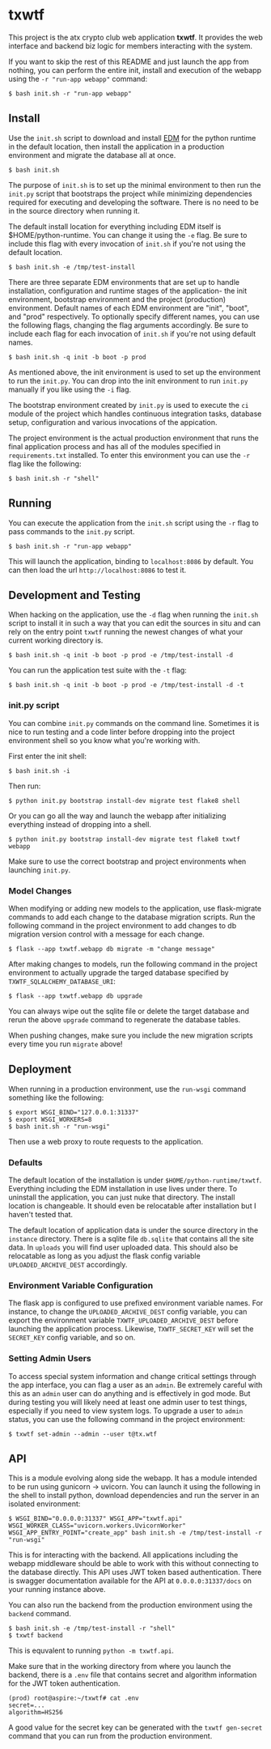 # txwtf

This project is the atx crypto club web application **txwtf**. It provides the web interface and backend biz logic for members interacting with the system.

If you want to skip the rest of this README and just launch the app from nothing, you can perform the entire init, install and execution of the webapp using the `-r "run-app webapp"` command:

    $ bash init.sh -r "run-app webapp"

## Install

Use the `init.sh` script to download and install [EDM](https://www.enthought.com/edm/) for the python runtime in the default location, then install the application in a production environment and migrate the database all at once.

    $ bash init.sh

The purpose of `init.sh` is to set up the minimal environment to then run the `init.py` script that bootstraps the project while minimizing dependencies required for executing and developing the software. There is no need to be in the source directory when running it.

The default install location for everything including EDM itself is $HOME/python-runtime. You can change it using the `-e` flag. Be sure to include this flag with every invocation of `init.sh` if you're not using the default location.

    $ bash init.sh -e /tmp/test-install

There are three separate EDM environments that are set up to handle installation, configuration and runtime stages of the application- the init environment, bootstrap environment and the project (production) environment. Default names of each EDM environment are "init", "boot", and "prod" respectively. To optionally specify different names, you can use the following flags, changing the flag arguments accordingly. Be sure to include each flag for each invocation of `init.sh` if you're not using default names.

    $ bash init.sh -q init -b boot -p prod

As mentioned above, the init environment is used to set up the environment to run the `init.py`. You can drop into the init environment to run `init.py` manually if you like using the `-i` flag.

The bootstrap environment created by `init.py` is used to execute the `ci` module of the project which handles continuous integration tasks, database setup, configuration and various invocations of the appication.

The project environment is the actual production environment that runs the final application process and has all of the modules specified in `requirements.txt` installed. To enter this environment you can use the `-r` flag like the following:

    $ bash init.sh -r "shell"

## Running

You can execute the application from the `init.sh` script using the `-r` flag to pass commands to the `init.py` script.

    $ bash init.sh -r "run-app webapp"

 This will launch the application, binding to `localhost:8086` by default. You can then load the url `http://localhost:8086` to test it.

## Development and Testing

When hacking on the application, use the `-d` flag when running the `init.sh` script to install it in such a way that you can edit the sources in situ and can rely on the entry point `txwtf` running the newest changes of what your current working directory is.

    $ bash init.sh -q init -b boot -p prod -e /tmp/test-install -d

You can run the application test suite with the `-t` flag:

    $ bash init.sh -q init -b boot -p prod -e /tmp/test-install -d -t

### init.py script

You can combine `init.py` commands on the command line. Sometimes it is nice to run testing and a code linter before dropping into the project environment shell so you know what you're working with.

First enter the init shell:

    $ bash init.sh -i

Then run:

    $ python init.py bootstrap install-dev migrate test flake8 shell

 Or you can go all the way and launch the webapp after initializing everything instead of dropping into a shell.

    $ python init.py bootstrap install-dev migrate test flake8 txwtf webapp

Make sure to use the correct bootstrap and project environments when launching `init.py`.

### Model Changes

When modifying or adding new models to the application, use flask-migrate commands to add each change to the database migration scripts. Run the following command in the project environment to add changes to db migration version control with a message for each change.

    $ flask --app txwtf.webapp db migrate -m "change message"

After making changes to models, run the following command in the project environment to actually upgrade the targed database specified by `TXWTF_SQLALCHEMY_DATABASE_URI`:

    $ flask --app txwtf.webapp db upgrade

You can always wipe out the sqlite file or delete the target database and rerun the above `upgrade` command to regenerate the database tables.

When pushing changes, make sure you include the new migration scripts every time you run `migrate` above!

## Deployment

When running in a production environment, use the `run-wsgi` command something like the following:

    $ export WSGI_BIND="127.0.0.1:31337"
    $ export WSGI_WORKERS=8
    $ bash init.sh -r "run-wsgi"
  
Then use a web proxy to route requests to the application.

### Defaults

The default location of the installation is under `$HOME/python-runtime/txwtf`. Everything including the EDM installation in use lives under there. To uninstall the application, you can just nuke that directory. The install location is changeable. It should even be relocatable after installation but I haven't tested that.

The default location of application data is under the source directory in the `instance` directory. There is a sqlite file `db.sqlite` that contains all the site data. In `uploads` you will find user uploaded data. This should also be relocatable as long as you adjust the flask config variable `UPLOADED_ARCHIVE_DEST` accordingly.

### Environment Variable Configuration

The flask app is configured to use prefixed environment variable names. For instance, to change the `UPLOADED_ARCHIVE_DEST` config variable, you can export the environment variable `TXWTF_UPLOADED_ARCHIVE_DEST` before launching the application process. Likewise, `TXWTF_SECRET_KEY` will set the `SECRET_KEY` config variable, and so on.

### Setting Admin Users

To access special system information and change critical settings through the app interface, you can flag a user as an `admin`. Be extremely careful with this as an `admin` user can do anything and is effectively in god mode. But during testing you will likely need at least one admin user to test things, especially if you need to view system logs. To upgrade a user to `admin` status, you can use the following command in the project environment:

    $ txwtf set-admin --admin --user t@tx.wtf

## API

This is a module evolving along side the webapp. It has a module intended to be run using gunicorn -> uvicorn. You can launch it using the following in the shell to install python, download dependencies and run the server in an isolated environment:

    $ WSGI_BIND="0.0.0.0:31337" WSGI_APP="txwtf.api" WSGI_WORKER_CLASS="uvicorn.workers.UvicornWorker" WSGI_APP_ENTRY_POINT="create_app" bash init.sh -e /tmp/test-install -r "run-wsgi"

This is for interacting with the backend. All applications including the webapp middleware should be able to work with this without connecting to the database directly. This API uses JWT token based authentication. There is swagger documentation available for the API at `0.0.0.0:31337/docs` on your running instance above.

You can also run the backend from the production environment using the `backend` command.

    $ bash init.sh -e /tmp/test-install -r "shell"
    $ txwtf backend

This is equvalent to running `python -m txwtf.api`.

Make sure that in the working directory from where you launch the backend, there is a `.env` file that contains secret and algorithm information for the JWT token authentication.

    (prod) root@aspire:~/txwtf# cat .env
    secret=...
    algorithm=HS256

A good value for the secret key can be generated with the `txwtf gen-secret` command that you can run from the production environment.

